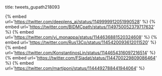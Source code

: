 title: tweets_gupath218093

{% embed url='https://twitter.com/deeplens_ai/status/1149999912051990528' %}
{% embed url='https://twitter.com/BIDMCpath/status/1149750052379717632' %}
{% embed url='https://twitter.com/vi_monappa/status/1144636881520324608' %}
{% embed url='https://twitter.com/Rus13Co/status/1145420093612011520' %}
{% embed url='https://twitter.com/KonstantinosLin/status/1144654316097216514' %}
{% embed url='https://twitter.com/FSiadat/status/1144700229809086464' %}
{% embed url='https://twitter.com/martiponi/status/1144492788441944064' %}
